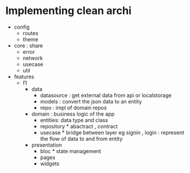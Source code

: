 # Implementing clean archi

- config
  - routes
  - theme
- core : share
  - error
  - network
  - usecase
  - util
- features
  - f1
    - data
      - datasource : get external data from api or localstorage
      - models : convert the json data to an entity  
      - repo : impl of domain repos
    - domain : business logic of the app
      - entities: data type and class 
      - repository * abactract , contract
      - usecase * bridge between layer eg signin , login : represent the flow of data to and from entity
    - presentation
      - bloc * state management 
      - pages
      - widgets 